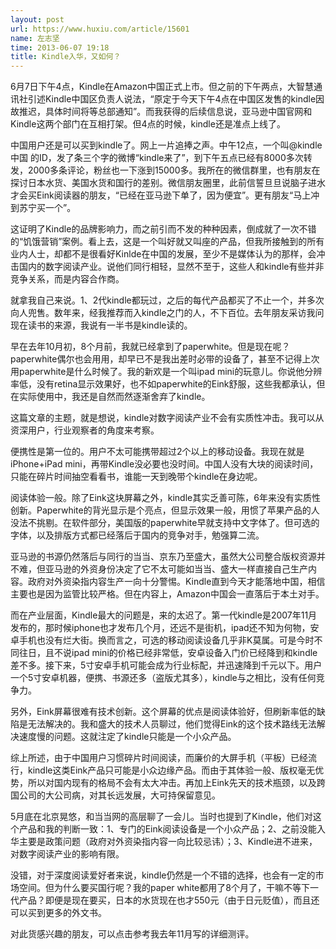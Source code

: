 ```yaml
---
layout: post
url: https://www.huxiu.com/article/15601
name: 左志坚
time: 2013-06-07 19:18
title: Kindle入华，又如何？
---
```

6月7日下午4点，Kindle在Amazon中国正式上市。但之前的下午两点，大智慧通讯社引述Kindle中国区负责人说法，“原定于今天下午4点在中国区发售的kindle因故推迟，具体时间将等总部通知”。而我获得的后续信息说，亚马逊中国官网和Kindle这两个部门在互相打架。但4点的时候，kindle还是准点上线了。

中国用户还是可以买到kindle了。网上一片追捧之声。中午12点，一个叫@kindle中国 的ID，发了条三个字的微博“kindle来了”，到下午五点已经有8000多次转发，2000多条评论，粉丝也一下涨到15000多。我所在的微信群里，也有朋友在探讨日本水货、美国水货和国行的差别。微信朋友圈里，此前信誓旦旦说脑子进水才会买Eink阅读器的朋友，“已经在亚马逊下单了，因为便宜”。更有朋友“马上冲到苏宁买一个”。

这证明了Kindle的品牌影响力，而之前引而不发的种种因素，倒成就了一次不错的“饥饿营销”案例。看上去，这是一个叫好就又叫座的产品，但我所接触到的所有业内人士，却都不是很看好Kinlde在中国的发展，至少不是媒体认为的那样，会冲击国内的数字阅读产业。说他们同行相轻，显然不至于，这些人和kindle有些并非竞争关系，而是内容合作商。

就拿我自己来说。1、2代kindle都玩过，之后的每代产品都买了不止一个，并多次向人兜售。数年来，经我推荐而入kindle之门的人，不下百位。去年朋友采访我问现在读书的来源，我说有一半书是kindle读的。

早在去年10月初，8个月前，我就已经拿到了paperwhite。但是现在呢？paperwhite偶尔也会用用，却早已不是我出差时必带的设备了，甚至不记得上次用paperwhite是什么时候了。我的新欢是一个叫ipad mini的玩意儿。你说他分辨率低，没有retina显示效果好，也不如paperwhite的Eink舒服，这些我都承认，但在实际使用中，我还是自然而然逐渐舍弃了kindle。

这篇文章的主题，就是想说，kindle对数字阅读产业不会有实质性冲击。我可以从资深用户，行业观察者的角度来考察。

便携性是第一位的。用户不太可能携带超过2个以上的移动设备。我现在就是iPhone+iPad mini，再带Kindle没必要也没时间。中国人没有大块的阅读时间，只能在碎片时间抽空看看书，谁能一天到晚带个kindle在身边呢。

阅读体验一般。除了Eink这块屏幕之外，kindle其实乏善可陈，6年来没有实质性创新。Paperwhite的背光显示是个亮点，但显示效果一般，用惯了苹果产品的人没法不挑剔。在软件部分，美国版的paperwhite早就支持中文字体了。但可选的字体，以及排版方式都已经落后于国内的竞争对手，勉强算二流。

亚马逊的书源仍然落后与同行的当当、京东乃至盛大，虽然大公司整合版权资源并不难，但亚马逊的外资身份决定了它不太可能如当当、盛大一样直接自己生产内容。政府对外资染指内容生产一向十分警惕。Kindle直到今天才能落地中国，相信主要也是因为监管比较严格。但在内容上，Amazon中国会一直落后于本土对手。

而在产业层面，Kindle最大的问题是，来的太迟了。第一代kindle是2007年11月发布的，那时候iphone也才发布几个月，还远不是街机，ipad还不知为何物，安卓手机也没有烂大街。换而言之，可选的移动阅读设备几乎非K莫属。可是今时不同往日，且不说ipad mini的价格已经非常低，安卓设备入门价已经降到和kindle差不多。接下来，5寸安卓手机可能会成为行业标配，并迅速降到千元以下。用户一个5寸安卓机器，便携、书源还多（盗版尤其多），kindle与之相比，没有任何竞争力。

另外，Eink屏幕很难有技术创新。这个屏幕的优点是阅读体验好，但刷新率低的缺陷是无法解决的。我和盛大的技术人员聊过，他们觉得Eink的这个技术路线无法解决速度慢的问题。这就注定了kindle只能是一个小众产品。

综上所述，由于中国用户习惯碎片时间阅读，而廉价的大屏手机（平板）已经流行，kindle这类Eink产品只可能是小众边缘产品。而由于其体验一般、版权毫无优势，所以对国内现有的格局不会有太大冲击。再加上Eink先天的技术瓶颈，以及跨国公司的大公司病，对其长远发展，大可持保留意见。

5月底在北京晃悠，和当当网的高层聊了一会儿。当时也提到了Kindle，他们对这个产品和我的判断一致：1、专门的Eink阅读设备是一个小众产品；2、之前没能入华主要是政策问题（政府对外资染指内容一向比较忌讳）；3、Kindle进不进来，对数字阅读产业的影响有限。

没错，对于深度阅读爱好者来说，kindle仍然是一个不错的选择，也会有一定的市场空间。但为什么要买国行呢？我的paper white都用了8个月了，干嘛不等下一代产品？即便是现在要买，日本的水货现在也才550元（由于日元贬值），而且还可以买到更多的外文书。

对此货感兴趣的朋友，可以点击参考我去年11月写的详细测评。

